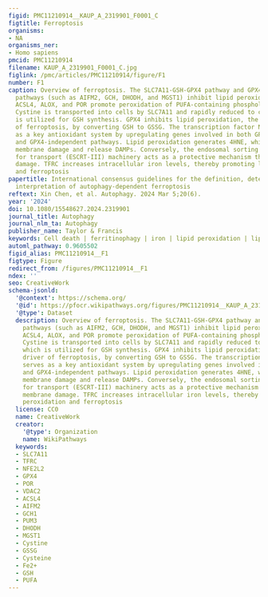 ```yaml
---
figid: PMC11210914__KAUP_A_2319901_F0001_C
figtitle: Ferroptosis
organisms:
- NA
organisms_ner:
- Homo sapiens
pmcid: PMC11210914
filename: KAUP_A_2319901_F0001_C.jpg
figlink: /pmc/articles/PMC11210914/figure/F1
number: F1
caption: Overview of ferroptosis. The SLC7A11-GSH-GPX4 pathway and GPX4-independent
  pathways (such as AIFM2, GCH, DHODH, and MGST1) inhibit lipid peroxidation, whereas
  ACSL4, ALOX, and POR promote peroxidation of PUFA-containing phospholipids (PUFA-PL).
  Cystine is transported into cells by SLC7A11 and rapidly reduced to cysteine, which
  is utilized for GSH synthesis. GPX4 inhibits lipid peroxidation, the primary driver
  of ferroptosis, by converting GSH to GSSG. The transcription factor NFE2L2 serves
  as a key antioxidant system by upregulating genes involved in both GPX4-dependent
  and GPX4-independent pathways. Lipid peroxidation generates 4HNE, which can induce
  membrane damage and release DAMPs. Conversely, the endosomal sorting complex required
  for transport (ESCRT-III) machinery acts as a protective mechanism that delays membrane
  damage. TFRC increases intracellular iron levels, thereby promoting lipid peroxidation
  and ferroptosis
papertitle: International consensus guidelines for the definition, detection, and
  interpretation of autophagy-dependent ferroptosis
reftext: Xin Chen, et al. Autophagy. 2024 Mar 5;20(6).
year: '2024'
doi: 10.1080/15548627.2024.2319901
journal_title: Autophagy
journal_nlm_ta: Autophagy
publisher_name: Taylor & Francis
keywords: Cell death | ferritinophagy | iron | lipid peroxidation | lipophagy | lysosome
automl_pathway: 0.9605502
figid_alias: PMC11210914__F1
figtype: Figure
redirect_from: /figures/PMC11210914__F1
ndex: ''
seo: CreativeWork
schema-jsonld:
  '@context': https://schema.org/
  '@id': https://pfocr.wikipathways.org/figures/PMC11210914__KAUP_A_2319901_F0001_C.html
  '@type': Dataset
  description: Overview of ferroptosis. The SLC7A11-GSH-GPX4 pathway and GPX4-independent
    pathways (such as AIFM2, GCH, DHODH, and MGST1) inhibit lipid peroxidation, whereas
    ACSL4, ALOX, and POR promote peroxidation of PUFA-containing phospholipids (PUFA-PL).
    Cystine is transported into cells by SLC7A11 and rapidly reduced to cysteine,
    which is utilized for GSH synthesis. GPX4 inhibits lipid peroxidation, the primary
    driver of ferroptosis, by converting GSH to GSSG. The transcription factor NFE2L2
    serves as a key antioxidant system by upregulating genes involved in both GPX4-dependent
    and GPX4-independent pathways. Lipid peroxidation generates 4HNE, which can induce
    membrane damage and release DAMPs. Conversely, the endosomal sorting complex required
    for transport (ESCRT-III) machinery acts as a protective mechanism that delays
    membrane damage. TFRC increases intracellular iron levels, thereby promoting lipid
    peroxidation and ferroptosis
  license: CC0
  name: CreativeWork
  creator:
    '@type': Organization
    name: WikiPathways
  keywords:
  - SLC7A11
  - TFRC
  - NFE2L2
  - GPX4
  - POR
  - VDAC2
  - ACSL4
  - AIFM2
  - GCH1
  - PUM3
  - DHODH
  - MGST1
  - Cystine
  - GSSG
  - Cysteine
  - Fe2+
  - GSH
  - PUFA
---
```

